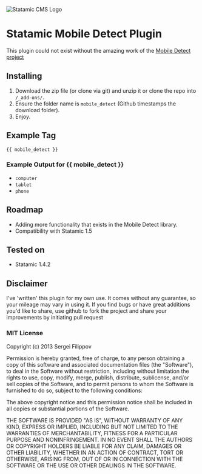 ![Statamic CMS Logo](http://statamic.com/assets/img/brand/bw-logo-750.png "Statamic CMS")

# Statamic Mobile Detect Plugin

This plugin could not exist without the amazing work of the [Mobile Detect project](https://github.com/serbanghita/Mobile-Detect)

## Installing
1. Download the zip file (or clone via git) and unzip it or clone the repo into `/_add-ons/`.
2. Ensure the folder name is `mobile_detect` (Github timestamps the download folder).
3. Enjoy.

## Example Tag

    {{ mobile_detect }}

### Example Output for {{ mobile_detect }}

+ `computer`
+ `tablet`
+ `phone`

## Roadmap

+ Adding more functionality that exists in the Mobile Detect library.
+ Compatibility with Statamic 1.5

## Tested on

+ Statamic 1.4.2

## Disclaimer

I've 'written' this plugin for my own use. It comes without any guarantee, so your mileage may vary in using it. If you find bugs or have great additions you'd like to share, use github to fork the project and share your improvements by initiating pull request

### MIT License

Copyright (c) 2013 Sergei Filippov

Permission is hereby granted, free of charge, to any person obtaining a copy of this software and associated documentation files (the "Software"), to deal in the Software without restriction, including without limitation the rights to use, copy, modify, merge, publish, distribute, sublicense, and/or sell copies of the Software, and to permit persons to whom the Software is furnished to do so, subject to the following conditions:

The above copyright notice and this permission notice shall be included in all copies or substantial portions of the Software.

THE SOFTWARE IS PROVIDED "AS IS", WITHOUT WARRANTY OF ANY KIND, EXPRESS OR IMPLIED, INCLUDING BUT NOT LIMITED TO THE WARRANTIES OF MERCHANTABILITY, FITNESS FOR A PARTICULAR PURPOSE AND NONINFRINGEMENT. IN NO EVENT SHALL THE AUTHORS OR COPYRIGHT HOLDERS BE LIABLE FOR ANY CLAIM, DAMAGES OR OTHER LIABILITY, WHETHER IN AN ACTION OF CONTRACT, TORT OR OTHERWISE, ARISING FROM, OUT OF OR IN CONNECTION WITH THE SOFTWARE OR THE USE OR OTHER DEALINGS IN THE SOFTWARE.
